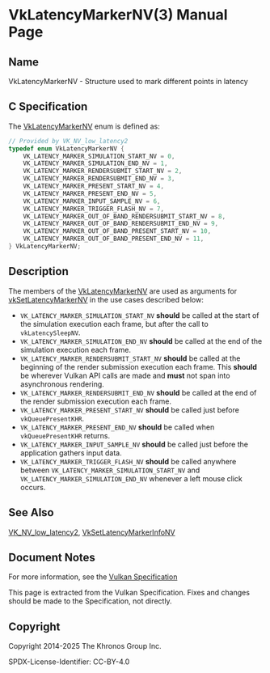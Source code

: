 # VkLatencyMarkerNV(3) Manual Page

## Name

VkLatencyMarkerNV - Structure used to mark different points in latency



## [](#_c_specification)C Specification

The [VkLatencyMarkerNV](https://registry.khronos.org/vulkan/specs/latest/man/html/VkLatencyMarkerNV.html) enum is defined as:

```c++
// Provided by VK_NV_low_latency2
typedef enum VkLatencyMarkerNV {
    VK_LATENCY_MARKER_SIMULATION_START_NV = 0,
    VK_LATENCY_MARKER_SIMULATION_END_NV = 1,
    VK_LATENCY_MARKER_RENDERSUBMIT_START_NV = 2,
    VK_LATENCY_MARKER_RENDERSUBMIT_END_NV = 3,
    VK_LATENCY_MARKER_PRESENT_START_NV = 4,
    VK_LATENCY_MARKER_PRESENT_END_NV = 5,
    VK_LATENCY_MARKER_INPUT_SAMPLE_NV = 6,
    VK_LATENCY_MARKER_TRIGGER_FLASH_NV = 7,
    VK_LATENCY_MARKER_OUT_OF_BAND_RENDERSUBMIT_START_NV = 8,
    VK_LATENCY_MARKER_OUT_OF_BAND_RENDERSUBMIT_END_NV = 9,
    VK_LATENCY_MARKER_OUT_OF_BAND_PRESENT_START_NV = 10,
    VK_LATENCY_MARKER_OUT_OF_BAND_PRESENT_END_NV = 11,
} VkLatencyMarkerNV;
```

## [](#_description)Description

The members of the [VkLatencyMarkerNV](https://registry.khronos.org/vulkan/specs/latest/man/html/VkLatencyMarkerNV.html) are used as arguments for [vkSetLatencyMarkerNV](https://registry.khronos.org/vulkan/specs/latest/man/html/vkSetLatencyMarkerNV.html) in the use cases described below:

- `VK_LATENCY_MARKER_SIMULATION_START_NV` **should** be called at the start of the simulation execution each frame, but after the call to `vkLatencySleepNV`.
- `VK_LATENCY_MARKER_SIMULATION_END_NV` **should** be called at the end of the simulation execution each frame.
- `VK_LATENCY_MARKER_RENDERSUBMIT_START_NV` **should** be called at the beginning of the render submission execution each frame. This **should** be wherever Vulkan API calls are made and **must** not span into asynchronous rendering.
- `VK_LATENCY_MARKER_RENDERSUBMIT_END_NV` **should** be called at the end of the render submission execution each frame.
- `VK_LATENCY_MARKER_PRESENT_START_NV` **should** be called just before `vkQueuePresentKHR`.
- `VK_LATENCY_MARKER_PRESENT_END_NV` **should** be called when `vkQueuePresentKHR` returns.
- `VK_LATENCY_MARKER_INPUT_SAMPLE_NV` **should** be called just before the application gathers input data.
- `VK_LATENCY_MARKER_TRIGGER_FLASH_NV` **should** be called anywhere between `VK_LATENCY_MARKER_SIMULATION_START_NV` and `VK_LATENCY_MARKER_SIMULATION_END_NV` whenever a left mouse click occurs.

## [](#_see_also)See Also

[VK\_NV\_low\_latency2](https://registry.khronos.org/vulkan/specs/latest/man/html/VK_NV_low_latency2.html), [VkSetLatencyMarkerInfoNV](https://registry.khronos.org/vulkan/specs/latest/man/html/VkSetLatencyMarkerInfoNV.html)

## [](#_document_notes)Document Notes

For more information, see the [Vulkan Specification](https://registry.khronos.org/vulkan/specs/latest/html/vkspec.html#VkLatencyMarkerNV)

This page is extracted from the Vulkan Specification. Fixes and changes should be made to the Specification, not directly.

## [](#_copyright)Copyright

Copyright 2014-2025 The Khronos Group Inc.

SPDX-License-Identifier: CC-BY-4.0